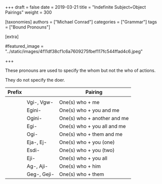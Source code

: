 +++
draft = false
date = 2019-03-21
title = "Indefinite Subject+Object Pairings"
weight = 300

[taxonomies]
authors = ["Michael Conrad"]
categories = ["Grammar"]
tags = ["Bound Pronouns"]

[extra]

#featured_image = "../static/images/4f11df38cf1c6a7609275fbef117fc544ffad4c6.jpeg"

+++

These pronouns are used to specify the whom but not the who of actions.

They do not specify the doer.

<!-- more -->

| Prefix |             | Pairing                     | 
|--------|-------------|-----------------------------| 
|        |             |                             | 
|        | Vgi-, Vgw-  | One(s) who + me             | 
|        | Egini-      | One(s) who + you and me     | 
|        | Ogini-      | One(s) who + another and me | 
|        | Egi-        | One(s) who + you all and me | 
|        | Ogi-        | One(s) who + them and me    | 
|        | Eja-, Ej-   | One(s) who + you (one)      | 
|        | Esdi-       | One(s) who + you (two)      | 
|        | Eji-        | One(s) who + you all        | 
|        | Ag-, Aji-   | One(s) who + him            | 
|        | Geg-, Geji- | One(s) who + them           | 
